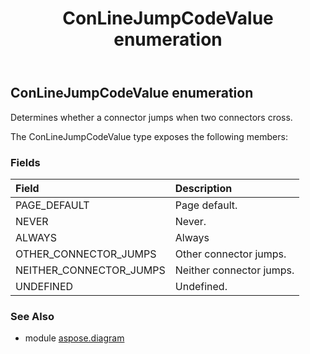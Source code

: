 ﻿---
title: ConLineJumpCodeValue enumeration
second_title: Aspose.Diagram for Python via .NET API References
description: 
type: docs
weight: 2720
url: /python-net/aspose.diagram/conlinejumpcodevalue/
is_root: false
---

## ConLineJumpCodeValue enumeration

Determines whether a connector jumps when two connectors cross.



The ConLineJumpCodeValue type exposes the following members:

### Fields
| Field | Description |
| :- | :- |
| PAGE_DEFAULT | Page default. |
| NEVER | Never. |
| ALWAYS | Always |
| OTHER_CONNECTOR_JUMPS | Other connector jumps. |
| NEITHER_CONNECTOR_JUMPS | Neither connector jumps. |
| UNDEFINED | Undefined. |


### See Also

* module [aspose.diagram](../)
